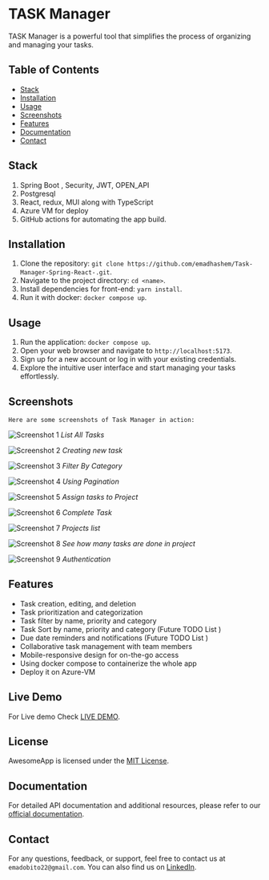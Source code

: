 # TASK Manager

TASK Manager is a powerful tool that simplifies the process of organizing and managing your tasks.

## Table of Contents

- [Stack](#stack)
- [Installation](#installation)
- [Usage](#usage)
- [Screenshots](#screenshots)
- [Features](#features)
- [Documentation](#documentation)
- [Contact](#contact)

## Stack

1. Spring Boot , Security, JWT, OPEN_API
2. Postgresql
3. React, redux, MUI along with TypeScript
4. Azure VM for deploy
5. GitHub actions for automating the app build.

## Installation

1. Clone the repository: `git clone https://github.com/emadhashem/Task-Manager-Spring-React-.git`.
2. Navigate to the project directory: `cd <name>`.
3. Install dependencies for front-end: `yarn install`.
4. Run it with docker: `docker compose up`.

## Usage

1. Run the application: `docker compose up`.
2. Open your web browser and navigate to `http://localhost:5173`.
3. Sign up for a new account or log in with your existing credentials.
4. Explore the intuitive user interface and start managing your tasks effortlessly.

## Screenshots

    Here are some screenshots of Task Manager in action:

![Screenshot 1](./SS/Untitled.png)
*List All Tasks*

![Screenshot 2](./SS/Untitled2.png)
*Creating new task*

![Screenshot 3](./SS/Untitled3.png)
*Filter By Category*

![Screenshot 4](./SS/Untitled4.png)
*Using Pagination*

![Screenshot 5](./SS/Untitled5.png)
*Assign tasks to Project*

![Screenshot 6](./SS/Untitled6.png)
*Complete Task*

![Screenshot 7](./SS/Untitled7.png)
*Projects list*

![Screenshot 8](./SS/Untitled7.png)
*See how many tasks are done in project*

![Screenshot 9](./SS/Untitled9.png)
*Authentication*

## Features

- Task creation, editing, and deletion
- Task prioritization and categorization
- Task filter by name, priority and category
- Task Sort by name, priority and category (Future TODO List )
- Due date reminders and notifications (Future TODO List )
- Collaborative task management with team members
- Mobile-responsive design for on-the-go access
- Using docker compose to containerize the whole app
- Deploy it on Azure-VM

## Live Demo

For Live demo Check [LIVE DEMO](http://4.221.72.146:5173/).

## License

AwesomeApp is licensed under the [MIT License](./LICENSE).

## Documentation

For detailed API documentation and additional resources, please refer to
our [official documentation](http://4.221.72.146:8088/api/v1/swagger-ui.html).

## Contact

For any questions, feedback, or support, feel free to contact us at `emadobito22@gmail.com`. You can also find us
on [LinkedIn](https://www.linkedin.com/in/emad-hashem-0967961a7/).